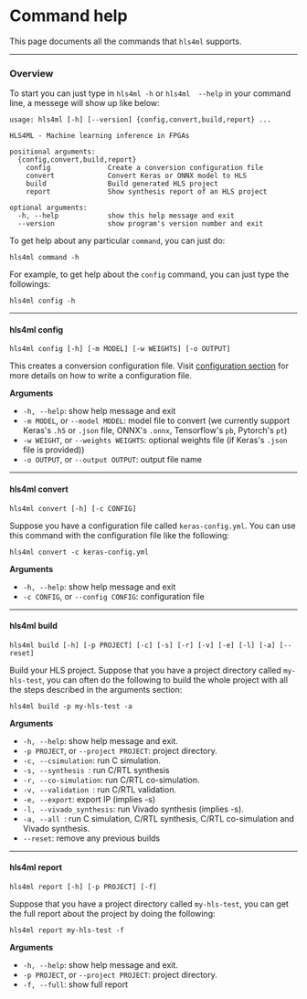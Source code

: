 # Command help

This page documents all the commands that `hls4ml` supports.

----

### Overview

To start you can just type in `hls4ml -h` or `hls4ml  --help` in your command line, a messege will show up like below: 


```
usage: hls4ml [-h] [--version] {config,convert,build,report} ...

HLS4ML - Machine learning inference in FPGAs

positional arguments:
  {config,convert,build,report}
    config              Create a conversion configuration file
    convert             Convert Keras or ONNX model to HLS
    build               Build generated HLS project
    report              Show synthesis report of an HLS project

optional arguments:
  -h, --help            show this help message and exit
  --version             show program's version number and exit
```

To get help about any particular `command`, you can just do:

```
hls4ml command -h
```

For example, to get help about the `config` command, you can just type the followings:

```
hls4ml config -h
```

---
#### hls4ml config

```
hls4ml config [-h] [-m MODEL] [-w WEIGHTS] [-o OUTPUT]
```

This creates a conversion configuration file. Visit [configuration section](setup/CONFIGURATION.md) for more details on how to write a configuration file.

**Arguments**
* `-h, --help`: show help message and exit
* `-m MODEL`, or `--model MODEL`: model file to convert (we currently support Keras's `.h5` or `.json` file, ONNX's `.onnx`, Tensorflow's `pb`, Pytorch's `pt`)
* `-w WEIGHT`, or `--weights WEIGHTS`: optional weights file (if Keras's `.json ` file is provided))
* `-o OUTPUT`, or `--output OUTPUT`: output file name

---
#### hls4ml convert

```
hls4ml convert [-h] [-c CONFIG]
```

Suppose you have a configuration file called `keras-config.yml`. You can use this command with the configuration file like the following:

```
hls4ml convert -c keras-config.yml
```

**Arguments**
* `-h, --help`: show help message and exit
* `-c CONFIG`, or `--config CONFIG`: configuration file

---
#### hls4ml build

```
hls4ml build [-h] [-p PROJECT] [-c] [-s] [-r] [-v] [-e] [-l] [-a] [--reset]
```

Build your HLS project. Suppose that you have a project directory called `my-hls-test`, you can often do the following to build the whole project with all the steps described in the arguments section:

```
hls4ml build -p my-hls-test -a
```

**Arguments**
* `-h, --help`: show help message and exit.
* `-p PROJECT`, or `--project PROJECT`: project directory.
* `-c, --csimulation`: run C simulation.
* `-s, --synthesis `: run C/RTL synthesis
*  `-r, --co-simulation`: run C/RTL co-simulation.
*  `-v, --validation `: run C/RTL validation.
* `-e, --export`: export IP (implies -s)
* `-l, --vivado_synthesis`: run Vivado synthesis (implies -s).
* `-a, --all `: run C simulation, C/RTL synthesis, C/RTL co-simulation and Vivado synthesis.
* `--reset`: remove any previous builds

---
#### hls4ml report

```
hls4ml report [-h] [-p PROJECT] [-f]
```

Suppose that you have a project directory called `my-hls-test`, you can get the full report about the project by doing the following:

```
hls4ml report my-hls-test -f
```
**Arguments**
* `-h, --help`: show help message and exit.
* `-p PROJECT`, or `--project PROJECT`: project directory.
* `-f, --full`: show full report


